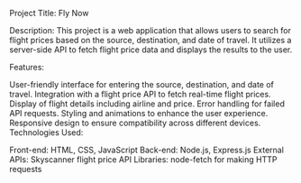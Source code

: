 Project Title: Fly Now

Description:
This project is a web application that allows users to search for flight prices based on the source, destination, and date of travel. It utilizes a server-side API to fetch flight price data and displays the results to the user.

Features:

User-friendly interface for entering the source, destination, and date of travel.
Integration with a flight price API to fetch real-time flight prices.
Display of flight details including airline and price.
Error handling for failed API requests.
Styling and animations to enhance the user experience.
Responsive design to ensure compatibility across different devices.
Technologies Used:

Front-end: HTML, CSS, JavaScript
Back-end: Node.js, Express.js
External APIs: Skyscanner flight price API
Libraries: node-fetch for making HTTP requests
